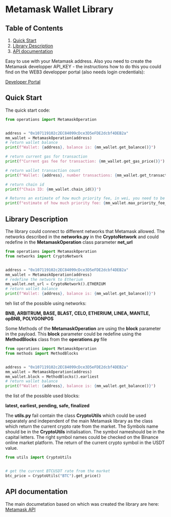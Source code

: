 # Metamask Wallet Library

## Table of Contents

 1. [Quick Start](#quick-start)
 2. [Library Description](#library-description)
 3. [API documentation](#api-documentation)

Easy to use with your Metamask address. Also you need to create 
the Metamask developper API_KEY - the instructions how to do 
this you could find on the WEB3 developper portal (also needs 
login credentials):

[Developer Portal](https://developer.metamask.io/)


## Quick Start

The quick start code:

```python
from operations import MetamaskOperation


address = "0x107119102c2EC84099cDce3D5eFDE2dcbf4DEB2a"
mm_wallet = MetamaskOperation(address)
# return wallet balance
print(f"Wallet: {address}, balance is: {mm_wallet.get_balance()}")

# return current gas for transaction
print(f"Current gas fee for transaction: {mm_wallet.get_gas_price()}")

# return wallet transaction count
print(f"Wallet: {address}, number transactions: {mm_wallet.get_transaction_count()}")

# return chain id
print(f"Chain ID: {mm_wallet.chain_id()}")

# Returns an estimate of how much priority fee, in wei, you need to be included in a block.
print(f"estimate of how much priority fee: {mm_wallet.max_priority_fee_per_gas()}")
```


## Library Description

The library could connect to different networks that Metamask allowed. The networks 
described in the **networks.py** in the **CryptoNetwork** and could redefine in the 
**MetamaskOperation** class parameter **net_url**

```python
from operations import MetamaskOperation
from networks import CryptoNetwork


address = "0x107119102c2EC84099cDce3D5eFDE2dcbf4DEB2a"
mm_wallet = MetamaskOperation(address)
# redefine the network to Etherium
mm_wallet.net_url = CryptoNetwork().ETHERIUM
# return wallet balance
print(f"Wallet: {address}, balance is: {mm_wallet.get_balance()}")
```

teh list of the possible using networks:

**BNB, ARBITRUM, BASE, BLAST, CELO, ETHERIUM, LINEA, MANTLE, opBNB, POLYGONPOS**


Some Methods of the **MetamaskOperation** are using the **block** parameter in the 
payload. This **block** parameter could be redefine using the **MethodBlocks** class 
from the **operations.py** file

```python
from operations import MetamaskOperation
from methods import MethodBlocks


address = "0x107119102c2EC84099cDce3D5eFDE2dcbf4DEB2a"
mm_wallet = MetamaskOperation(address)
mm_wallet.block = MethodBlocks().earliest
# return wallet balance
print(f"Wallet: {address}, balance is: {mm_wallet.get_balance()}")
```

the list of the possible used blocks:

**latest, earliest, pending, safe, finalized**


The **utils.py** fail contain the class **CryptoUtils** which could be used separately 
and independent of the main Metamask library as the class which return the current 
crypto rate from the market. The Symbols name should be in the **CryptoUtils** 
initialisation. The symbol nameshould be in the capital letters. The right symbol 
names could be checked on the Binance online market platform. The return of the 
current crypto symbol in the USDT value.

```python
from utils import CryptoUtils


# get the current BTCUSDT rate from the market
btc_price = CryptoUtils("BTC").get_price()
```


## API documentation
The main documetation based on which was created the library are here:
[Metamask API](https://docs.metamask.io/services/reference/bnb-smart-chain/json-rpc-methods/eth_estimategas/)
